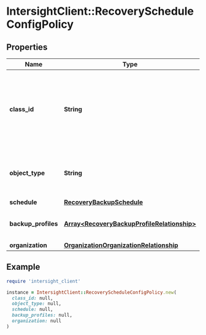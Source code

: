 # IntersightClient::RecoveryScheduleConfigPolicy

## Properties

| Name | Type | Description | Notes |
| ---- | ---- | ----------- | ----- |
| **class_id** | **String** | The fully-qualified name of the instantiated, concrete type. This property is used as a discriminator to identify the type of the payload when marshaling and unmarshaling data. | [default to &#39;recovery.ScheduleConfigPolicy&#39;] |
| **object_type** | **String** | The fully-qualified name of the instantiated, concrete type. The value should be the same as the &#39;ClassId&#39; property. | [default to &#39;recovery.ScheduleConfigPolicy&#39;] |
| **schedule** | [**RecoveryBackupSchedule**](RecoveryBackupSchedule.md) |  | [optional] |
| **backup_profiles** | [**Array&lt;RecoveryBackupProfileRelationship&gt;**](RecoveryBackupProfileRelationship.md) | An array of relationships to recoveryBackupProfile resources. | [optional] |
| **organization** | [**OrganizationOrganizationRelationship**](OrganizationOrganizationRelationship.md) |  | [optional] |

## Example

```ruby
require 'intersight_client'

instance = IntersightClient::RecoveryScheduleConfigPolicy.new(
  class_id: null,
  object_type: null,
  schedule: null,
  backup_profiles: null,
  organization: null
)
```

